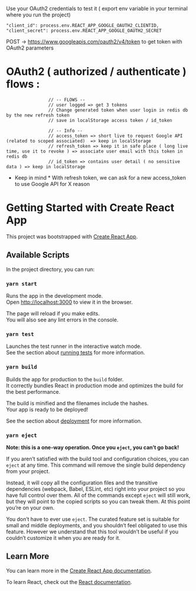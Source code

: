   Use your OAuth2 credentials to test it ( export env variable in your terminal where you run the project)
  
    "client_id": process.env.REACT_APP_GOOGLE_OAUTH2_CLIENTID,
    "client_secret": process.env.REACT_APP_GOOGLE_OAUTH2_SECRET

POST -> https://www.googleapis.com/oauth2/v4/token to get token with OAuth2 parameters



# OAuth2 ( authorized / authenticate ) flows : 

                    // -- FLOWS --
                    // user logged => get 3 tokens
                    // Change generated token when user login in redis db by the new refresh token
                    // save in localStorage access token / id_token

                    // -- Info --
                    // access_token => short live to request Google API (related to scoped associated)  => keep in localStorage
                    // refresh_token => keep it in safe place ( long live time, use it to revoke ) => associate user email with this token in redis db
                    // id_token => contains user detail ( no sensitive data ) => keep in localStorage

* Keep in mind *
With refresh token, we can ask for a new access_token to use Google API for X reason
# Getting Started with Create React App

This project was bootstrapped with [Create React App](https://github.com/facebook/create-react-app).

## Available Scripts

In the project directory, you can run:

### `yarn start`

Runs the app in the development mode.\
Open [http://localhost:3000](http://localhost:3000) to view it in the browser.

The page will reload if you make edits.\
You will also see any lint errors in the console.

### `yarn test`

Launches the test runner in the interactive watch mode.\
See the section about [running tests](https://facebook.github.io/create-react-app/docs/running-tests) for more information.

### `yarn build`

Builds the app for production to the `build` folder.\
It correctly bundles React in production mode and optimizes the build for the best performance.

The build is minified and the filenames include the hashes.\
Your app is ready to be deployed!

See the section about [deployment](https://facebook.github.io/create-react-app/docs/deployment) for more information.

### `yarn eject`

**Note: this is a one-way operation. Once you `eject`, you can’t go back!**

If you aren’t satisfied with the build tool and configuration choices, you can `eject` at any time. This command will remove the single build dependency from your project.

Instead, it will copy all the configuration files and the transitive dependencies (webpack, Babel, ESLint, etc) right into your project so you have full control over them. All of the commands except `eject` will still work, but they will point to the copied scripts so you can tweak them. At this point you’re on your own.

You don’t have to ever use `eject`. The curated feature set is suitable for small and middle deployments, and you shouldn’t feel obligated to use this feature. However we understand that this tool wouldn’t be useful if you couldn’t customize it when you are ready for it.

## Learn More

You can learn more in the [Create React App documentation](https://facebook.github.io/create-react-app/docs/getting-started).

To learn React, check out the [React documentation](https://reactjs.org/).

